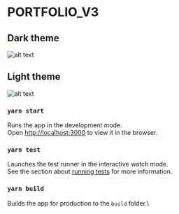 # PORTFOLIO_V3

## Dark theme
![alt text](https://i.ibb.co/Mh2YGXH/portfolio-dark.png)
## Light theme
![alt text](https://i.ibb.co/DGK3YSf/portfolio-light.png)

### `yarn start`

Runs the app in the development mode.\
Open [http://localhost:3000](http://localhost:3000) to view it in the browser.

### `yarn test`

Launches the test runner in the interactive watch mode.\
See the section about [running tests](https://facebook.github.io/create-react-app/docs/running-tests) for more information.

### `yarn build`

Builds the app for production to the `build` folder.\
